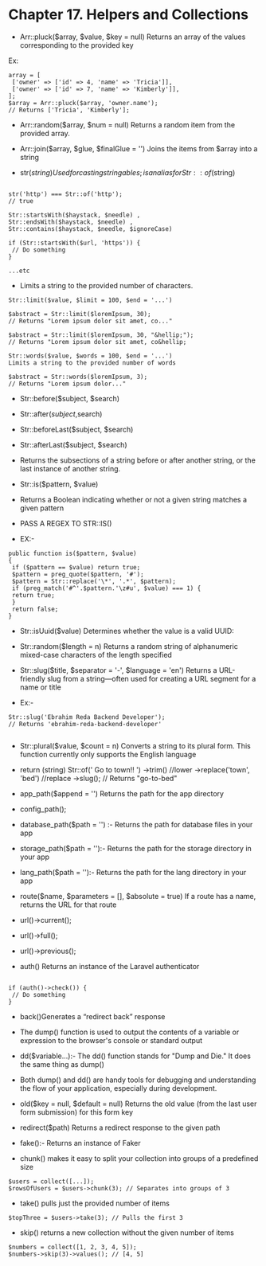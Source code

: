  
# Chapter 17. Helpers and Collections

* Arr::pluck($array, $value, $key = null)
Returns an array of the values corresponding to the provided key

Ex:

```
array = [
 ['owner' => ['id' => 4, 'name' => 'Tricia']],
 ['owner' => ['id' => 7, 'name' => 'Kimberly']],
];
$array = Arr::pluck($array, 'owner.name');
// Returns ['Tricia', 'Kimberly'];
```

* Arr::random($array, $num = null)
Returns a random item from the provided array.

* Arr::join($array, $glue, $finalGlue = '')
Joins the items from $array into a string

* str($string)
Used for casting stringables; is an alias for Str::of($string) 

```

str('http') === Str::of('http');
// true
```

```
Str::startsWith($haystack, $needle) ,
Str::endsWith($haystack, $needle) ,
Str::contains($haystack, $needle, $ignoreCase)

```

```
if (Str::startsWith($url, 'https')) {
 // Do something
}

...etc
```
* Limits a string to the provided number of characters.
```
Str::limit($value, $limit = 100, $end = '...')

$abstract = Str::limit($loremIpsum, 30);
// Returns "Lorem ipsum dolor sit amet, co..."

$abstract = Str::limit($loremIpsum, 30, "&hellip;");
// Returns "Lorem ipsum dolor sit amet, co&hellip;

```

```
Str::words($value, $words = 100, $end = '...')
Limits a string to the provided number of words

$abstract = Str::words($loremIpsum, 3);
// Returns "Lorem ipsum dolor..."

```

* Str::before($subject, $search) 
* Str::after($subject,$search) 
* Str::beforeLast($subject, $search) 
* Str::afterLast($subject, $search)
* Returns the subsections of a string before or after another string, or the last instance of another string.

* Str::is($pattern, $value)

* Returns a Boolean indicating whether or not a given string matches a given pattern

*  PASS A REGEX TO STR::IS()

* EX:-

```
public function is($pattern, $value)
{
 if ($pattern == $value) return true;
 $pattern = preg_quote($pattern, '#');
 $pattern = Str::replace('\*', '.*', $pattern);
 if (preg_match('#^'.$pattern.'\z#u', $value) === 1) {
 return true;
 }
 return false;
}

```

* Str::isUuid($value)
Determines whether the value is a valid UUID:

* Str::random($length = n)
Returns a random string of alphanumeric mixed-case characters of
the length specified

* Str::slug($title, $separator = '-', $language = 'en')
Returns a URL-friendly slug from a string—often used for creating
a URL segment for a name or title

* Ex:- 
```
Str::slug('Ebrahim Reda Backend Developer');
// Returns 'ebrahim-reda-backend-developer'


```

* Str::plural($value, $count = n)
Converts a string to its plural form. This function currently only
supports the English language

* return (string) Str::of(' Go to town!! ')
 ->trim() //lower
 ->replace('town', 'bed') //replace 
 ->slug(); // Returns "go-to-bed" 


* app_path($append = '')
Returns the path for the app directory


* config_path();
* database_path($path = '') :- Returns the path for database files in your app
* storage_path($path = ''):- Returns the path for the storage directory in your app
* lang_path($path = ''):- Returns the path for the lang directory in your app

* route($name, $parameters = [], $absolute = true)
If a route has a name, returns the URL for that route


* url()->current();

* url()->full();

* url()->previous();

* auth()
Returns an instance of the Laravel authenticator

```

if (auth()->check()) {
 // Do something
}

```

* back()Generates a “redirect back” response

* The dump() function is used to output the contents of a variable or expression to the browser's console or standard output 

* dd($variable...):- The dd() function stands for "Dump and Die." It does the same thing as dump()

* Both dump() and dd() are handy tools for debugging and understanding the flow of your application, especially during development. 

* old($key = null, $default = null) Returns the old value (from the last user form submission) for this form key

* redirect($path) Returns a redirect response to the given path

* fake():- Returns an instance of Faker

* chunk() makes it easy to split your collection into groups of a predefined size 

```
$users = collect([...]);
$rowsOfUsers = $users->chunk(3); // Separates into groups of 3

```

* take() pulls just the provided number of items
```
$topThree = $users->take(3); // Pulls the first 3
```


* skip() returns a new collection without the given number of
items


```
$numbers = collect([1, 2, 3, 4, 5]);
$numbers->skip(3)->values(); // [4, 5]
```























